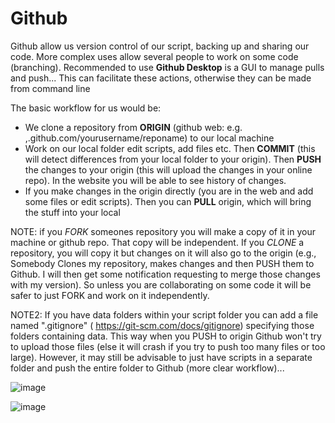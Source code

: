 # Github

Github allow us version control of our script, backing up and sharing our code. More complex uses allow several people to work on some code (branching). 
Recommended to use **Github Desktop** is a GUI to manage pulls and push... This can facilitate these actions, otherwise they can be made from command line

The basic workflow for us would be:
- We clone a repository from **ORIGIN** (github web: e.g. ,.github.com/yourusername/reponame) to our local machine
- Work on our local folder edit scripts, add files etc. Then **COMMIT** (this will detect differences from your local folder to your origin). Then **PUSH** the changes to your origin (this will upload the changes in your online repo). In the website you will be able to see history of changes. 
- If you make changes in the origin directly (you are in the web and add some files or edit scripts). Then you can **PULL** origin, which will bring the stuff into your local 

NOTE: if you *FORK* someones repository you will make a copy of it in your machine or github repo. That copy will be independent. If you *CLONE* a repository, you will copy it but changes on it will also go to the origin (e.g., Somebody Clones my repository, makes changes and then PUSH them to Github. I will then get some notification requesting to merge those changes with my version). So unless you are collaborating on some code it will be safer to just FORK and work on it independently. 

NOTE2: If you have data folders within your script folder you can add a file named ".gitignore" ( https://git-scm.com/docs/gitignore) specifying those folders containing data. This way when you PUSH to origin Github won't try to upload those files (else it will crash if you try to push too many files or too large). However, it may still be advisable to just have scripts in a separate folder and push the entire folder to Github (more clear workflow)...




![image](https://user-images.githubusercontent.com/13642762/198587002-af60c7a4-30b4-4976-a3b1-876e303b7295.png)

![image](https://user-images.githubusercontent.com/13642762/198583754-c46e6bfa-e98a-4d59-a94d-f2d2fa1deb0a.png)



